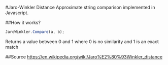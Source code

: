 #Jaro-Winkler Distance
Approximate string comparison implemented in Javascript.

##How it works?
```Javascript
JaroWinkler.Compare(a, b);
```
Returns a value between 0 and 1 where 0 is no similarity and 1 is an exact match

##Source
https://en.wikipedia.org/wiki/Jaro%E2%80%93Winkler_distance 